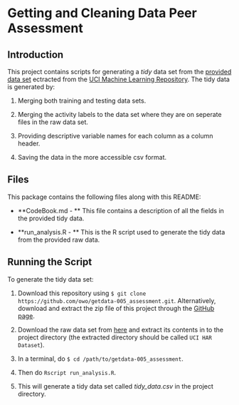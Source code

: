 # Getting and Cleaning Data Peer Assessment

## Introduction
This project contains scripts for generating a *tidy* data set from
the [provided data set](https://d396qusza40orc.cloudfront.net/getdata%2Fprojectfiles%2FUCI%20HAR%20Dataset.zip)
ectracted from the [UCI Machine Learning Repository](http://archive.ics.uci.edu/ml/datasets/Human+Activity+Recognition+Using+Smartphones). The tidy data is generated by:

  1. Merging both training and testing data sets.
  
  2. Merging the activity labels to the data set where they are on seperate files in the raw data set.
  
  3. Providing descriptive variable names for each column as a column header.
  
  4. Saving the data in the more accessible csv format.


## Files
This package contains the following files along with this README:

  * **CodeBook.md - ** This file contains a description of all the fields in the
  provided tidy data.
  
  * **run_analysis.R - ** This is the R script used to generate the tidy data
  from the provided raw data.


## Running the Script
To generate the tidy data set:

  1. Download this repository using `$ git clone https://github.com/owo/getdata-005_assessment.git`. Alternatively, download and extract the zip file of this project through the [GitHub page](https://github.com/owo/getdata-005_assessment).
  
  2. Download the raw data set from [here](https://d396qusza40orc.cloudfront.net/getdata%2Fprojectfiles%2FUCI%20HAR%20Dataset.zip)
  and extract its contents in to the project directory (the extracted directory should be called `UCI HAR Dataset`).
  
  3. In a terminal, do `$ cd /path/to/getdata-005_assessment`.
  
  4. Then do `Rscript run_analysis.R`.
  
  5. This will generate a tidy data set called *tidy_data.csv* in the project directory.
